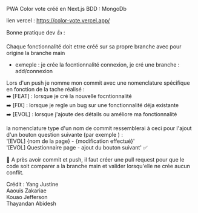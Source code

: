 PWA Color vote créé en Next.js 
BDD : MongoDb

lien vercel : https://color-vote.vercel.app/

Bonne pratique dev  👍 : 

Chaque fonctionnalité doit etrre créé sur sa propre branche avec pour origine la branche main <br>
- exmeple : je crée la focntionnalité connexion, je cré une branche : add/connexion

Lors d'un push je nomme mon commit avec une nomenclature spécifique en fonction de la tache réalisé :
<br>
➡️ [FEAT] : lorsque je cré la nouvelle focntionnalité
<br>
➡️ [FIX] : lorsque je regle un bug sur une fonctionnalité déja existante
<br>
➡️ [EVOL] : lorsque j'ajoute des détails ou améliore ma fonctionnalité 

la nomenclature type d'un nom de commit ressemblerai à ceci pour l'ajout d'un bouton question suivante (par exemple ) : 
<br>
'[EVOL] {nom de la page} - {modification effectué}'
<br>
'[EVOL] Questionnaire page - ajout du bouton suivant' ✅
<br>

📢 A près avoir commit et push, il faut créer une pull request pour que le code soit comparer a la branche main et valider lorsqu'elle ne crée aucun conflit.


Crédit : 
Yang Justine <br>
Aaouis Zakariae <br>
Kouao Jefferson <br>
Thayandan Abidesh <br>

